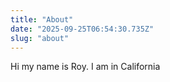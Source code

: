 ```yaml
---
title: "About"
date: "2025-09-25T06:54:30.735Z"
slug: "about"
---
```



Hi my name is Roy. I am in California


